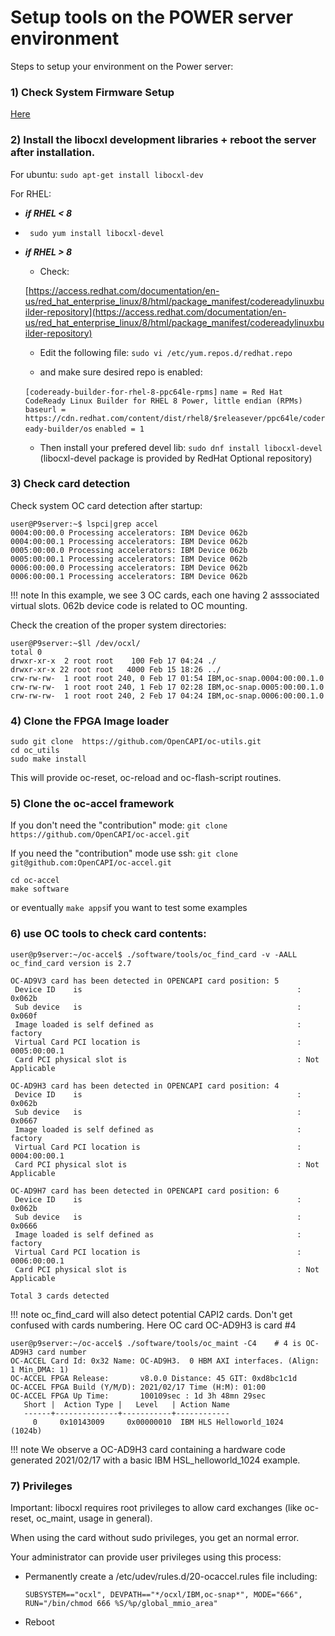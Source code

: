 # Setup tools on the POWER server environment

Steps to setup your environment on the Power server:

### 1) Check System Firmware Setup 

[Here](./../../system_firmware_setup/)

### 2) Install the libocxl development libraries + reboot the server after installation. 

For ubuntu: `sudo apt-get install libocxl-dev`

For RHEL:

- ***if RHEL < 8***
    
- `	sudo yum install libocxl-devel`
    
- ***if RHEL > 8*** 
    - Check:

    [https://access.redhat.com/documentation/en-us/red_hat_enterprise_linux/8/html/package_manifest/codereadylinuxbuilder-repository](https://access.redhat.com/documentation/en-us/red_hat_enterprise_linux/8/html/package_manifest/codereadylinuxbuilder-repository)

    - Edit the following file:	`sudo vi /etc/yum.repos.d/redhat.repo`
    
    - and make sure desired repo is enabled:
    
    `[codeready-builder-for-rhel-8-ppc64le-rpms]`
    `name = Red Hat CodeReady Linux Builder for RHEL 8 Power, little endian (RPMs)`
    `baseurl = https://cdn.redhat.com/content/dist/rhel8/$releasever/ppc64le/codeready-builder/os`
    `enabled = 1`
    
    - Then install your prefered devel lib: `sudo dnf install libocxl-devel` (libocxl-devel package is provided by RedHat Optional repository)   

### 3) Check card detection

Check system OC card detection after startup:

```
user@P9server:~$ lspci|grep accel
0004:00:00.0 Processing accelerators: IBM Device 062b
0004:00:00.1 Processing accelerators: IBM Device 062b
0005:00:00.0 Processing accelerators: IBM Device 062b
0005:00:00.1 Processing accelerators: IBM Device 062b
0006:00:00.0 Processing accelerators: IBM Device 062b
0006:00:00.1 Processing accelerators: IBM Device 062b
```

!!! note
    In this example, we see 3 OC cards, each one having 2 asssociated virtual slots. 062b device code is related to OC mounting.

Check the creation of the proper system directories:

```
user@P9server:~$ll /dev/ocxl/
total 0
drwxr-xr-x  2 root root    100 Feb 17 04:24 ./
drwxr-xr-x 22 root root   4000 Feb 15 18:26 ../
crw-rw-rw-  1 root root 240, 0 Feb 17 01:54 IBM,oc-snap.0004:00:00.1.0
crw-rw-rw-  1 root root 240, 1 Feb 17 02:28 IBM,oc-snap.0005:00:00.1.0
crw-rw-rw-  1 root root 240, 2 Feb 17 04:24 IBM,oc-snap.0006:00:00.1.0
```

### 4) Clone the FPGA Image loader

```
sudo git clone  https://github.com/OpenCAPI/oc-utils.git 
cd oc_utils
sudo make install 
```

This will provide oc-reset, oc-reload and oc-flash-script routines.

### 5) Clone the oc-accel framework 

If you don't need the "contribution" mode:    `git clone https://github.com/OpenCAPI/oc-accel.git`

 If you need the "contribution" mode use ssh: `git clone git@github.com:OpenCAPI/oc-accel.git`

```
cd oc-accel
make software
```

or eventually `make apps`if you want to test some examples

### 6) use OC tools to check card contents:

```
user@p9server:~/oc-accel$ ./software/tools/oc_find_card -v -AALL
oc_find_card version is 2.7

OC-AD9V3 card has been detected in OPENCAPI card position: 5
 Device ID    is                                                : 0x062b
 Sub device   is                                                : 0x060f
 Image loaded is self defined as                                : factory
 Virtual Card PCI location is                                   : 0005:00:00.1
 Card PCI physical slot is                                      : Not Applicable

OC-AD9H3 card has been detected in OPENCAPI card position: 4
 Device ID    is                                                : 0x062b
 Sub device   is                                                : 0x0667
 Image loaded is self defined as                                : factory
 Virtual Card PCI location is                                   : 0004:00:00.1
 Card PCI physical slot is                                      : Not Applicable

OC-AD9H7 card has been detected in OPENCAPI card position: 6
 Device ID    is                                                : 0x062b
 Sub device   is                                                : 0x0666
 Image loaded is self defined as                                : factory
 Virtual Card PCI location is                                   : 0006:00:00.1
 Card PCI physical slot is                                      : Not Applicable

Total 3 cards detected
```

!!! note
    oc_find_card will also detect potential CAPI2 cards. Don't get confused with cards numbering. Here OC card OC-AD9H3 is card #4

```
user@p9server:~/oc-accel$ ./software/tools/oc_maint -C4    # 4 is OC-AD9H3 card number
OC-ACCEL Card Id: 0x32 Name: OC-AD9H3.  0 HBM AXI interfaces. (Align: 1 Min_DMA: 1)
OC-ACCEL FPGA Release:       v8.0.0 Distance: 45 GIT: 0xd8bc1c1d
OC-ACCEL FPGA Build (Y/M/D): 2021/02/17 Time (H:M): 01:00
OC-ACCEL FPGA Up Time:       100109sec : 1d 3h 48mn 29sec
   Short |  Action Type |   Level   | Action Name
   ------+--------------+-----------+------------
     0     0x10143009     0x00000010  IBM HLS Helloworld_1024   (1024b)
```

!!! note
    We observe a OC-AD9H3 card containing a hardware code generated 2021/02/17 with a basic IBM HSL_helloworld_1024 example.

### 7) Privileges

Important: libocxl requires root privileges to allow card exchanges (like oc-reset, oc_maint, usage in general).

When using the card without sudo privileges, you get an normal error.

Your administrator can provide user privileges using this process:

- Permanently create a /etc/udev/rules.d/20-ocaccel.rules file including:

  ```
  SUBSYSTEM=="ocxl", DEVPATH=="*/ocxl/IBM,oc-snap*", MODE="666", RUN="/bin/chmod 666 %S/%p/global_mmio_area"
  ```

- Reboot
  

